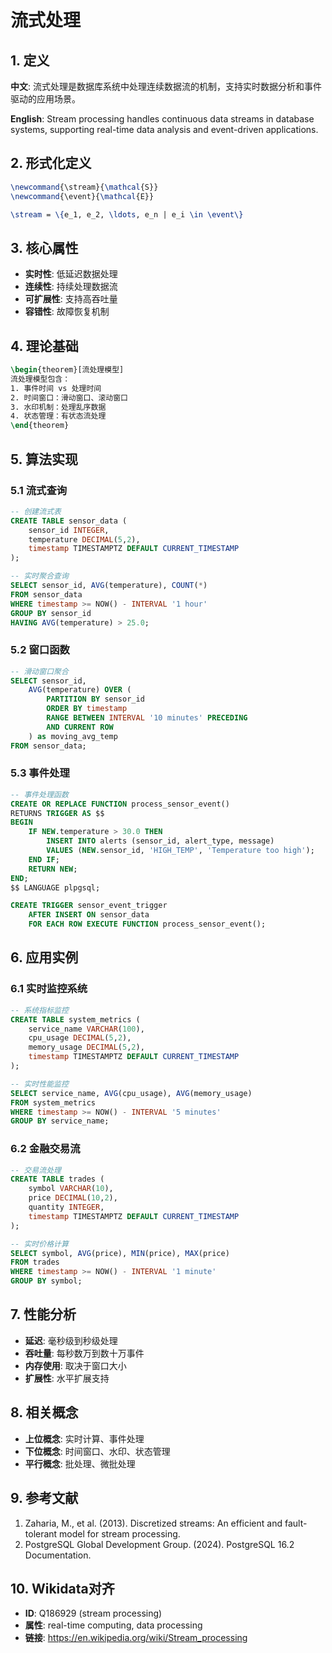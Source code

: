 # 流式处理

## 1. 定义

**中文**: 流式处理是数据库系统中处理连续数据流的机制，支持实时数据分析和事件驱动的应用场景。

**English**: Stream processing handles continuous data streams in database systems, supporting real-time data analysis and event-driven applications.

## 2. 形式化定义

```latex
\newcommand{\stream}{\mathcal{S}}
\newcommand{\event}{\mathcal{E}}

\stream = \{e_1, e_2, \ldots, e_n | e_i \in \event\}
```

## 3. 核心属性

- **实时性**: 低延迟数据处理
- **连续性**: 持续处理数据流
- **可扩展性**: 支持高吞吐量
- **容错性**: 故障恢复机制

## 4. 理论基础

```latex
\begin{theorem}[流处理模型]
流处理模型包含：
1. 事件时间 vs 处理时间
2. 时间窗口：滑动窗口、滚动窗口
3. 水印机制：处理乱序数据
4. 状态管理：有状态流处理
\end{theorem}
```

## 5. 算法实现

### 5.1 流式查询

```sql
-- 创建流式表
CREATE TABLE sensor_data (
    sensor_id INTEGER,
    temperature DECIMAL(5,2),
    timestamp TIMESTAMPTZ DEFAULT CURRENT_TIMESTAMP
);

-- 实时聚合查询
SELECT sensor_id, AVG(temperature), COUNT(*)
FROM sensor_data
WHERE timestamp >= NOW() - INTERVAL '1 hour'
GROUP BY sensor_id
HAVING AVG(temperature) > 25.0;
```

### 5.2 窗口函数

```sql
-- 滑动窗口聚合
SELECT sensor_id,
    AVG(temperature) OVER (
        PARTITION BY sensor_id 
        ORDER BY timestamp 
        RANGE BETWEEN INTERVAL '10 minutes' PRECEDING 
        AND CURRENT ROW
    ) as moving_avg_temp
FROM sensor_data;
```

### 5.3 事件处理

```sql
-- 事件处理函数
CREATE OR REPLACE FUNCTION process_sensor_event()
RETURNS TRIGGER AS $$
BEGIN
    IF NEW.temperature > 30.0 THEN
        INSERT INTO alerts (sensor_id, alert_type, message)
        VALUES (NEW.sensor_id, 'HIGH_TEMP', 'Temperature too high');
    END IF;
    RETURN NEW;
END;
$$ LANGUAGE plpgsql;

CREATE TRIGGER sensor_event_trigger
    AFTER INSERT ON sensor_data
    FOR EACH ROW EXECUTE FUNCTION process_sensor_event();
```

## 6. 应用实例

### 6.1 实时监控系统

```sql
-- 系统指标监控
CREATE TABLE system_metrics (
    service_name VARCHAR(100),
    cpu_usage DECIMAL(5,2),
    memory_usage DECIMAL(5,2),
    timestamp TIMESTAMPTZ DEFAULT CURRENT_TIMESTAMP
);

-- 实时性能监控
SELECT service_name, AVG(cpu_usage), AVG(memory_usage)
FROM system_metrics
WHERE timestamp >= NOW() - INTERVAL '5 minutes'
GROUP BY service_name;
```

### 6.2 金融交易流

```sql
-- 交易流处理
CREATE TABLE trades (
    symbol VARCHAR(10),
    price DECIMAL(10,2),
    quantity INTEGER,
    timestamp TIMESTAMPTZ DEFAULT CURRENT_TIMESTAMP
);

-- 实时价格计算
SELECT symbol, AVG(price), MIN(price), MAX(price)
FROM trades
WHERE timestamp >= NOW() - INTERVAL '1 minute'
GROUP BY symbol;
```

## 7. 性能分析

- **延迟**: 毫秒级到秒级处理
- **吞吐量**: 每秒数万到数十万事件
- **内存使用**: 取决于窗口大小
- **扩展性**: 水平扩展支持

## 8. 相关概念

- **上位概念**: 实时计算、事件处理
- **下位概念**: 时间窗口、水印、状态管理
- **平行概念**: 批处理、微批处理

## 9. 参考文献

1. Zaharia, M., et al. (2013). Discretized streams: An efficient and fault-tolerant model for stream processing.
2. PostgreSQL Global Development Group. (2024). PostgreSQL 16.2 Documentation.

## 10. Wikidata对齐

- **ID**: Q186929 (stream processing)
- **属性**: real-time computing, data processing
- **链接**: <https://en.wikipedia.org/wiki/Stream_processing>
